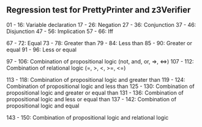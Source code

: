 ## Regression test for PrettyPrinter and z3Verifier

01 - 16: Variable declaration
17 - 26: Negation
27 - 36: Conjunction
37 - 46: Disjunction
47 - 56: Implication
57 - 66: Iff

67 - 72: Equal
73 - 78: Greater than
79 - 84: Less than
85 - 90: Greater or equal
91 - 96: Less or equal

97 - 106: Combination of propositional logic (not, and, or, =>, <=>)
107 - 112: Combination of relational logic (=, >, <, >=, <=)

113 - 118: Combination of propositional logic and greater than
119 - 124: Combination of propositional logic and less than
125 - 130: Combination of propositional logic and greater or equal than
131 - 136: Combination of propositional logic and less or equal than
137 - 142: Combination of propositional logic and equal

143 - 150: Combination of propositional logic and relational logic
